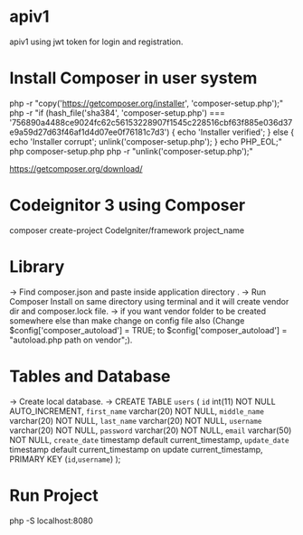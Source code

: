 # apiv1
apiv1 using jwt token for login and registration.

# Install Composer in user system
php -r "copy('https://getcomposer.org/installer', 'composer-setup.php');"
php -r "if (hash_file('sha384', 'composer-setup.php') === '756890a4488ce9024fc62c56153228907f1545c228516cbf63f885e036d37e9a59d27d63f46af1d4d07ee0f76181c7d3') { echo 'Installer verified'; } else { echo 'Installer corrupt'; unlink('composer-setup.php'); } echo PHP_EOL;"
php composer-setup.php
php -r "unlink('composer-setup.php');"

https://getcomposer.org/download/

# Codeignitor 3 using Composer
composer create-project CodeIgniter/framework project_name

# Library
-> Find composer.json and paste inside application directory . 
-> Run Composer Install on same directory using terminal and it will create vendor dir and composer.lock file.
-> if you want vendor folder to be created somewhere else than make change on config file also (Change $config['composer_autoload'] = TRUE; to $config['composer_autoload'] = "autoload.php path on vendor";).

# Tables and Database
-> Create local database.
-> CREATE TABLE `users` (
  `id` int(11) NOT NULL AUTO_INCREMENT,
  `first_name` varchar(20) NOT NULL,
  `middle_name` varchar(20) NOT NULL,
  `last_name` varchar(20) NOT NULL,
  `username` varchar(20) NOT NULL,
  `password` varchar(20) NOT NULL,
  `email` varchar(50) NOT NULL,
  `create_date` timestamp default current_timestamp,
  `update_date` timestamp default current_timestamp on update current_timestamp,
  PRIMARY KEY (`id`,`username`)
);

# Run Project 
php -S localhost:8080

